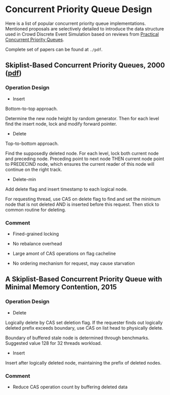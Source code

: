 # Concurrent Priority Queue Design

Here is a list of popular concurrent priority queue implementations. Mentioned proposals are selectively detailed to introduce the data structure used in Crowd Discrete Event Simulation based on reviews from [Practical Concurrent Priority Queues](./pdf/2015.Practical_Concurrent_Priority_Queues.pdf).

Complete set of papers can be found at `./pdf`.

## Skiplist-Based Concurrent Priority Queues, 2000 ([pdf](./pdf/2000.Skiplist-Based_Concurrent_Priority_Queues.pdf))

### Operation Design

* Insert

Bottom-to-top approach.

Determine the new node height by random generator. Then for each level find the insert node, lock and modify forward pointer.

* Delete

Top-to-bottom approach.

Find the supposedly deleted node. For each level, lock both current node and preceding node. Preceding point to next node THEN current node point to PREDECIND node, which ensures the current reader of this node will continue on the right track.

* Delete-min

Add delete flag and insert timestamp to each logical node.

For requesting thread, use CAS on delete flag to find and set the minimum node that is not deleted AND is inserted before this request. Then stick to common routine for deleting.

### Comment

* Fined-grained locking

* No rebalance overhead

* Large amont of CAS operations on flag cacheline

* No ordering mechanism for request, may cause starvation

## A Skiplist-Based Concurrent Priority Queue with Minimal Memory Contention, 2015

### Operation Design

* Delete

Logically delete by CAS set deletion flag. If the requester finds out logically deleted prefix exceeds boundary, use CAS on list head to physically delete.

Boundary of buffered stale node is determined through benchmarks. Suggested value 128 for 32 threads workload.

* Insert

Insert after logically deleted node, maintaining the prefix of deleted nodes.

### Comment

* Reduce CAS operation count by buffering deleted data

